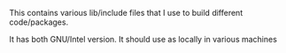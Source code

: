 This contains various lib/include files that I use to
build different code/packages.

It has both GNU/Intel version. It should use as locally
in various machines
